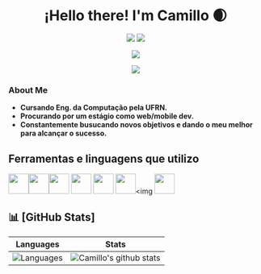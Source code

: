 <h1 align="center">
  ¡Hello there! I'm Camillo 🌒 
</h1>
<p align="center">
  <img src="https://img.shields.io/github/followers/camillovl?label=Followers&style=flat-square&logo=github">
  <a href="https://www.linkedin.com/in/vinicius-camillo-151a92263" target="_blank">
    <img src="https://img.shields.io/badge/LinkedIn-0077B5?style=flat-square&logo=linkedin&logoColor=white">
  </a>
</p>
<p align="center">
  <img src="ttps://tenor.com/pt-BR/view/coding-gif-24297652">
</p>

<p align="center">
  <img src="https://user-images.githubusercontent.com/56173140/215867600-e1400abb-7467-43ab-989d-5217f95e91b7.gif">
</p>

### About Me

- **Cursando Eng. da Computação pela UFRN.**
- **Procurando por um estágio como web/mobile dev.**
- **Constantemente busucando novos objetivos e dando o meu melhor para alcançar o sucesso.**


## Ferramentas e linguagens que utilizo

<img src="https://cdn.jsdelivr.net/gh/devicons/devicon/icons/javascript/javascript-original.svg" width="40" height="40" /><img src="https://cdn.jsdelivr.net/gh/devicons/devicon/icons/python/python-original.svg" widht="40" height="40" /><img src="https://cdn.jsdelivr.net/gh/devicons/devicon/icons/typescript/typescript-original.svg" width="40" height="40" /> 
<img src="https://cdn.jsdelivr.net/gh/devicons/devicon/icons/css3/css3-original.svg" width="40" height="40" /> <img src="https://cdn.jsdelivr.net/gh/devicons/devicon/icons/html5/html5-original.svg" width="40" height="40" />
<img src="https://cdn.jsdelivr.net/gh/devicons/devicon/icons/react/react-original.svg" width="40" height="40" /><img 
<img src="https://cdn.jsdelivr.net/gh/devicons/devicon/icons/android/android-original.svg" width="40" height="40" />



## 📊 [GitHub Stats]

| Languages | Stats |
| --------- | ----   | 
| ![Languages](https://github-readme-stats.vercel.app/api/top-langs/?username=camillovl&count_private=true&hide=Blade&theme=ayu-mirage&layout=compact)  | ![Camillo's github stats](https://github-readme-stats.vercel.app/api?username=camillovl&hide=contribs,issues&include_all_commits=true&show_icons=true&theme=ayu-mirage)|
          
 
